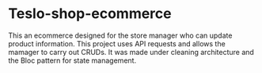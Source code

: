 # Teslo-shop-ecommerce
This an ecommerce designed for the store manager who can update product information. This project uses API requests and allows the mamager to carry out CRUDs. It was made under cleaning architecture and the Bloc pattern for state management.  
